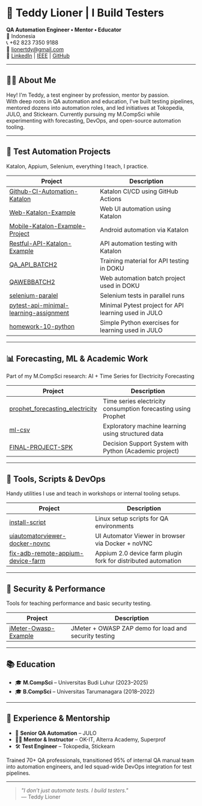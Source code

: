 # 🧪 Teddy Lioner | I Build Testers

**QA Automation Engineer • Mentor • Educator**  
📍 Indonesia  
📞 +62 823 7350 9188  
📧 lionertdy@gmail.com  
🔗 [LinkedIn](https://www.linkedin.com/in/teddy-lioner/) | [IEEE](https://ieeexplore.ieee.org/author/37089631442) | [GitHub](https://github.com/ClasherGeek77)

---

## 👨‍💻 About Me

Hey! I'm Teddy, a test engineer by profession, mentor by passion.  
With deep roots in QA automation and education, I’ve built testing pipelines, mentored dozens into automation roles, and led initiatives at Tokopedia, JULO, and Stickearn. Currently pursuing my M.CompSci while experimenting with forecasting, DevOps, and open-source automation tooling.

---

## 🔧 Test Automation Projects

Katalon, Appium, Selenium, everything I teach, I practice.

| Project | Description |
|--------|-------------|
| [Github-CI-Automation-Katalon](https://github.com/ClasherGeek77/Github-CI-Automation-Katalon) | Katalon CI/CD using GitHub Actions |
| [Web-Katalon-Example](https://github.com/ClasherGeek77/Web-Katalon-Example) | Web UI automation using Katalon |
| [Mobile-Katalon-Example-Project](https://github.com/ClasherGeek77/Mobile-Katalon-Example-Project) | Android automation via Katalon |
| [Restful-API-Katalon-Example](https://github.com/ClasherGeek77/Restful-API-Katalon-Example) | API automation testing with Katalon |
| [QA_API_BATCH2](https://github.com/ClasherGeek77/QA_API_BATCH2) | Training material for API testing in DOKU |
| [QAWEBBATCH2](https://github.com/ClasherGeek77/QAWEBBATCH2) | Web automation batch project used in DOKU |
| [selenium-paralel](https://github.com/ClasherGeek77/selenium-paralel) | Selenium tests in parallel runs |
| [pytest-api-minimal-learning-assignment](https://github.com/ClasherGeek77/pytest-api-minimal-learning-assignment) | Minimal Pytest project for API learning used in JULO |
| [homework-10-python](https://github.com/ClasherGeek77/homework-10-python) | Simple Python exercises for learning used in JULO |

---

## 📊 Forecasting, ML & Academic Work

Part of my M.CompSci research: AI + Time Series for Electricity Forecasting

| Project | Description |
|--------|-------------|
| [prophet_forecasting_electricity](https://github.com/ClasherGeek77/prophet_forecasting_electricity) | Time series electricity consumption forecasting using Prophet |
| [ml-csv](https://github.com/ClasherGeek77/ml-csv) | Exploratory machine learning using structured data |
| [FINAL-PROJECT-SPK](https://github.com/ClasherGeek77/FINAL-PROJECT-SPK) | Decision Support System with Python (Academic project) |

---

## 🔩 Tools, Scripts & DevOps

Handy utilities I use and teach in workshops or internal tooling setups.

| Project | Description |
|--------|-------------|
| [install-script](https://github.com/ClasherGeek77/install-script) | Linux setup scripts for QA environments |
| [uiautomatorviewer-docker-novnc](https://github.com/ClasherGeek77/uiautomatorviewer-docker-novnc) | UI Automator Viewer in browser via Docker + noVNC |
| [fix-adb-remote-appium-device-farm](https://github.com/ClasherGeek77/fix-adb-remote-appium-device-farm) | Appium 2.0 device farm plugin fork for distributed automation |

---

## 🔐 Security & Performance

Tools for teaching performance and basic security testing.

| Project | Description |
|--------|-------------|
| [jMeter-Owasp-Example](https://github.com/ClasherGeek77/jMeter-Owasp-Example) | JMeter + OWASP ZAP demo for load and security testing |

---

## 📚 Education

- 🎓 **M.CompSci** – Universitas Budi Luhur (2023–2025)  
- 🎓 **B.CompSci** – Universitas Tarumanagara (2018–2022)

---

## 🧭 Experience & Mentorship

- 🚀 **Senior QA Automation** – JULO  
- 🧑‍🏫 **Mentor & Instructor** – OK-IT, Alterra Academy, Superprof  
- 🛠 **Test Engineer** – Tokopedia, Stickearn

Trained 70+ QA professionals, transitioned 95% of internal QA manual team into automation engineers, and led squad-wide DevOps integration for test pipelines.

---

> _"I don’t just automate tests. I build testers."_  
— Teddy Lioner
